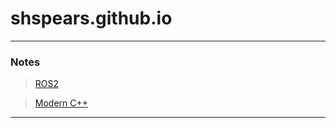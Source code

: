 # shspears.github.io

---
### Notes

> [ROS2](/posts/ROS2/readme.md)

> [Modern C++](/posts/c++/readme.md)


---
